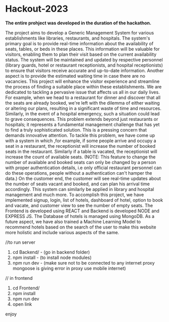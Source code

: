 # Hackout-2023
**The entire prohject was developed in the duration of the hackathon.**

The project aims to develop a Generic Management System for various establishments like libraries, restaurants, and hospitals. The system's primary goal is to provide real-time information about the availability of seats, tables, or beds in these places. This information will be valuable for visitors, enabling them to plan their visit based on the current availability status. The system will be maintained and updated by respective personnel (library guards, hotel or restaurant receptionists, and hospital receptionists) to ensure that visitors receive accurate and up-to-date information. Another aspect is to provide the estimated waiting time in case there are no vacancies. This project will enhance the visitor experience and streamline the process of finding a suitable place within these establishments.
We are dedicated to tackling a pervasive issue that affects us all in our daily lives. For example, when we head to a restaurant for dinner and discover that all the seats are already booked, we're left with the dilemma of either waiting or altering our plans, resulting in a significant waste of time and resources. Similarly, in the event of a hospital emergency, such a situation could lead to grave consequences. This problem extends beyond just restaurants or hospitals; it represents a fundamental management challenge that has yet to find a truly sophisticated solution. This is a pressing concern that demands innovative attention.
To tackle this problem, we have come up with a system in which ,for example, if some people arrive and occupy a seat in a restaurant, the receptionist will increase the number of booked seats in the restaurant. Similarly if a table is vacated, the receptionist will increase the count of available seats. (NOTE: This feature to change the number of available and booked seats can only be changed by a person with proper authentication details, i.e only official restaurant personnel can do these operations, people without a authentication can't hamper the data.)
On the customer end, the customer will see real-time updates about the number of seats vacant and booked, and can plan his arrival time accordingly. This system can similarly be applied in library and hospital management and much more. To accomplish this project, we have implemented signup, login, list of hotels, dashboard of hotel, option to book and vacate, and customer view to see the number of empty seats. The Frontend is developed using REACT and Backend is developed NODE and EXPRESS JS. The Database of hotels is managed using MongoDB.
As a future aspect, we have also trained a Machine Learning Model to recommend hotels based on the search of the user to make this website more holistic and include various aspects of the same.

//to run server
1) cd Backend/  - (go in backend folder)
2) npm install  - (to install node modules)
3) npm run dev  - (make sure not to be connected to any internet proxy mongoose is giving error in proxy use mobile internet)

// in frontend
1) cd Frontend/
2) npm install
3) npm run dev
4) open link

enjoy
